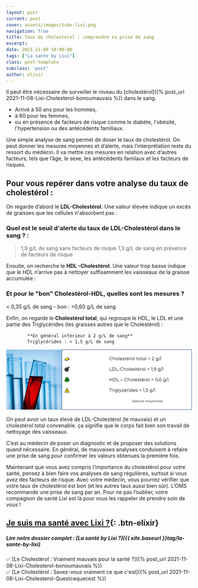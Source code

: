 ```yaml
---
layout: post
current: post
cover: assets/images/tube-lixi.png
navigation: True
title: Taux de cholestérol : comprendre sa prise de sang
excerpt: 
date: 2021-11-08 10:00:00
tags: ["La sante by Lixi"]
class: post-template
subclass: 'post'
author: elixir
---
```


Il peut être nécessaire de surveiller le niveau du [cholestérol]({% post_url 2021-11-08-Lixi-Cholesterol-bonoumauvais %}) dans le sang.

- Arrivé à 50 ans pour les hommes, 
- à 60 pour les femmes, 
- ou en présence de facteurs de risque comme le diabète, l'obésité, l'hypertension ou des antécédents familiaux.

Une simple analyse de sang permet de doser le taux de cholestérol. On peut donner les mesures moyennes et d’alerte, mais l’interprétation reste du ressort du médecin. Il va mettre ces mesures en relation avec d’autres facteurs, tels que l’âge, le sexe, les antécédents familaux et les facteurs de risques.

## Pour vous repérer dans votre analyse du taux de cholestérol :

On regarde d’abord le **LDL-Cholestérol.** Une valeur élevée indique un excès de graisses que les cellules n'absorbent pas  : 


### Quel est le seuil d'alerte du taux de LDL-Cholestérol dans le sang ? : 

> 1,9 g/L de sang sans facteurs de risque
> 1,3 g/L de sang en présence de facteurs de risque

Ensuite, on recherche le **HDL -Cholestérol.** Une valeur trop basse indique que le HDL n’arrive pas à nettoyer suffisamment les vaisseaux de la graisse accumulée :

### Et pour le "bon" Cholestérol-HDL, quelles sont les mesures ? 

< 0,35 g/L de sang - bon : >0,60 g/L de sang

Enfin, on regarde le **Cholestérol total**, qui regroupe le HDL, le LDL et une partie des Triglycérides (les graisses autres que le Cholestérol) :
			
			**En général inférieur à 2 g/L de sang**
			Triglycérides : < 1,5 g/L de sang

![ Lire son analyse du taux de cholestérol](assets/images/analyse-Cholesterol-total.jpg "")

On peut avoir un taux élevé de LDL-Cholestérol (le mauvais) et un cholestérol total convenable. ça signifie que le corps fait bien son travail de nettoyage des vaisseaux.

C’est au médecin de poser un diagnostic et de proposer des solutions quand nécessaire. En général, de mauvaises analyses conduisent à refaire une prise de sang pour confirmer les valeurs obtenues la première fois.



Maintenant que vous avez compris l’importance du cholestérol pour votre santé, pensez à bien faire vos analyses de sang régulières, surtout si vous avez des facteurs de risque.
Avec votre médecin, vous pourrez vérifier que votre taux de cholestérol est bon (et les autres taux aussi bien sûr). L’OMS recommande une prise de sang par an. 
Pour ne pas l’oublier, votre compagnon de santé Lixi est là pour vous les rappeler de prendre soin de vous !

[Je suis ma santé avec Lixi ?](https://www.lixi-sante.fr/){: .btn-elixir}
---
  
##### Lire notre dossier complet : [La santé by Lixi ?]({{ site.baseurl }}tag/la-sante-by-lixi)

✅ [Le Cholestérol : Vraiment mauvais pour la santé ?]({% post_url 2021-11-08-Lixi-Cholesterol-bonoumauvais %})  
✅ [Le Cholestérol : Savez-vous vraiment ce que c'est]({% post_url 2021-11-08-Lixi-Cholesterol-Questcequecest %})  
